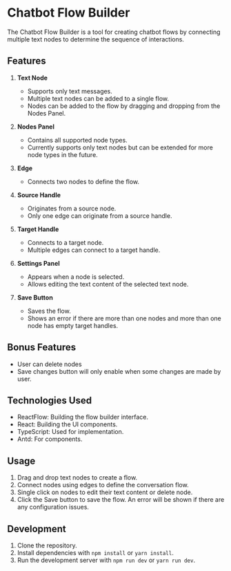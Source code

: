 
# Chatbot Flow Builder

The Chatbot Flow Builder is a tool for creating chatbot flows by connecting multiple text nodes to determine the sequence of interactions.

## Features

1. **Text Node**
   - Supports only text messages.
   - Multiple text nodes can be added to a single flow.
   - Nodes can be added to the flow by dragging and dropping from the Nodes Panel.

2. **Nodes Panel**
   - Contains all supported node types.
   - Currently supports only text nodes but can be extended for more node types in the future.

3. **Edge**
   - Connects two nodes to define the flow.

4. **Source Handle**
   - Originates from a source node.
   - Only one edge can originate from a source handle.

5. **Target Handle**
   - Connects to a target node.
   - Multiple edges can connect to a target handle.

6. **Settings Panel**
   - Appears when a node is selected.
   - Allows editing the text content of the selected text node.

7. **Save Button**
   - Saves the flow.
   - Shows an error if there are more than one nodes and more than one node has empty target handles.

## Bonus Features
- User can delete nodes
- Save changes button will only enable when some changes are made by user.

## Technologies Used

- ReactFlow: Building the flow builder interface.
- React: Building the UI components.
- TypeScript: Used for implementation.
- Antd: For components.

## Usage

1. Drag and drop text nodes to create a flow.
2. Connect nodes using edges to define the conversation flow.
3. Single click on nodes to edit their text content or delete node.
4. Click the Save button to save the flow. An error will be shown if there are any configuration issues.

## Development

1. Clone the repository.
2. Install dependencies with `npm install` or `yarn install`.
3. Run the development server with `npm run dev` or `yarn run dev`.

